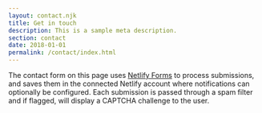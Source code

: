 ```yaml
---
layout: contact.njk
title: Get in touch
description: This is a sample meta description.
section: contact
date: 2018-01-01
permalink: /contact/index.html
---
```

The contact form on this page uses [Netlify Forms](https://www.netlify.com/docs/form-handling/) to process submissions,
and saves them in the connected Netlify account where notifications can
optionally be configured. Each submission is passed through a spam filter and
if flagged, will display a CAPTCHA challenge to the user.
